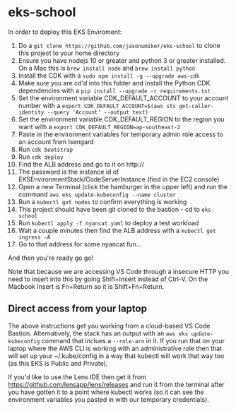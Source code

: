 # eks-school

In order to deploy this EKS Enviroment:

1. Do a `git clone https://github.com/jasonumiker/eks-school` to clone this project to your home directory 
1. Ensure you have nodejs 10 or greater and python 3 or greater installed. On a Mac this is `brew install node` and `brew install python`
1. Install the CDK with a `sudo npm install -g --upgrade aws-cdk`
1. Make sure you are cd'd into this folder and install the Python CDK dependencies with a `pip install --upgrade -r requirements.txt`
1. Set the environment variable CDK_DEFAULT_ACCOUNT to your account number with a `export CDK_DEFAULT_ACCOUNT=$(aws sts get-caller-identity --query 'Account' --output text)`
1. Set the environment variable CDK_DEFAULT_REGION to the region you want with a `export CDK_DEFAULT_REGION=ap-southeast-2`
1. Paste in the environment variables for temporary admin role access to an account from Isengard
1. Run `cdk bootstrap`
1. Run `cdk deploy`
1. Find the ALB address and go to it on http://
1. The password is the instance id of EKSEnvironmentStack/CodeServerInstance (find in the EC2 console)
1. Open a new Terminal (click the hamburger in the upper left) and run the command `aws eks update-kubeconfig --name cluster`
1. Run a `kubectl get nodes` to confirm everything is working
1. This project should have been git cloned to the bastion - cd to `eks-school`
1. Run `kubectl apply -f nyancat.yaml` to deploy a test workload
1. Wait a couple minutes then find the ALB address with a `kubectl get ingress -A`
1. Go to that address for some nyancat fun...

And then you're ready go go!

Note that because we are accessing VS Code through a insecure HTTP you need to insert into this by going Shift+Insert instead of Ctrl-V. On the Macbook Insert is Fn+Return so it is Shift+Fn+Return.

## Direct access from your laptop
The above instructions get you working from a cloud-based VS Code Bastion. Alternatively, the stack has an output with an `aws eks update-kubeconfig` command that inclues a `--role-arn` in it. If you run that on your laptop where the AWS CLI is working with an administrative role then that will set up your ~/.kube/config in a way that kubectl will work that way too (as this EKS is Public and Private).

If you'd like to use the Lens IDE then get it from https://github.com/lensapp/lens/releases and run it from the terminal after you have gotten it to a point where kubectl works (so it can see the environment variables you pasted in with our temporary credentials).
